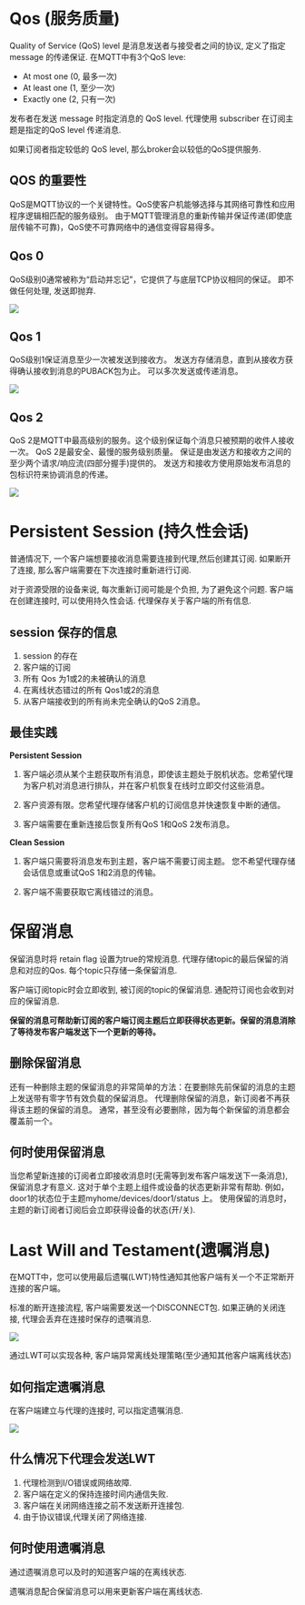 # Qos (服务质量)

Quality of Service (QoS) level 是消息发送者与接受者之间的协议, 定义了指定 message 的传递保证.
在MQTT中有3个QoS leve:

* At most one (0, 最多一次)
* At least one (1, 至少一次)
* Exactly one (2, 只有一次)

发布者在发送 message 时指定消息的 QoS level.
代理使用 subscriber 在订阅主题是指定的QoS level 传递消息.

如果订阅者指定较低的 QoS level, 那么broker会以较低的QoS提供服务.

## QOS 的重要性
QoS是MQTT协议的一个关键特性。QoS使客户机能够选择与其网络可靠性和应用程序逻辑相匹配的服务级别。
由于MQTT管理消息的重新传输并保证传递(即使底层传输不可靠)，QoS使不可靠网络中的通信变得容易得多。

## Qos 0
QoS级别0通常被称为“启动并忘记”，它提供了与底层TCP协议相同的保证。
即不做任何处理, 发送即抛弃.

![](qos-levels_qos0.svg)

## Qos 1
QoS级别1保证消息至少一次被发送到接收方。
发送方存储消息，直到从接收方获得确认接收到消息的PUBACK包为止。
可以多次发送或传递消息。

![](qos-levels_qos1.svg)

## Qos 2
QoS 2是MQTT中最高级别的服务。这个级别保证每个消息只被预期的收件人接收一次。
QoS 2是最安全、最慢的服务级别质量。
保证是由发送方和接收方之间的至少两个请求/响应流(四部分握手)提供的。
发送方和接收方使用原始发布消息的包标识符来协调消息的传递。


![](qos-levels_qos2.svg)

# Persistent Session (持久性会话)
普通情况下, 一个客户端想要接收消息需要连接到代理,然后创建其订阅.
如果断开了连接, 那么客户端需要在下次连接时重新进行订阅.

对于资源受限的设备来说, 每次重新订阅可能是个负担, 为了避免这个问题.
客户端在创建连接时, 可以使用持久性会话.
代理保存关于客户端的所有信息.

## session 保存的信息
1. session 的存在
2. 客户端的订阅
3. 所有 Qos 为1或2的未被确认的消息
4. 在离线状态错过的所有 Qos1或2的消息
5. 从客户端接收到的所有尚未完全确认的QoS 2消息。

## 最佳实践
**Persistent Session**

1. 客户端必须从某个主题获取所有消息，即使该主题处于脱机状态。您希望代理为客户机对消息进行排队，并在客户机恢复在线时立即交付这些消息。

2. 客户资源有限。您希望代理存储客户机的订阅信息并快速恢复中断的通信。

3. 客户端需要在重新连接后恢复所有QoS 1和QoS 2发布消息。

**Clean Session**

1. 客户端只需要将消息发布到主题，客户端不需要订阅主题。 您不希望代理存储会话信息或重试QoS 1和2消息的传输。

2. 客户端不需要获取它离线错过的消息。

# 保留消息

保留消息时将 retain flag 设置为true的常规消息.  代理存储topic的最后保留的消息和对应的Qos.
每个topic只存储一条保留消息.

客户端订阅topic时会立即收到, 被订阅的topic的保留消息.
通配符订阅也会收到对应的保留消息.

**保留的消息可帮助新订阅的客户端订阅主题后立即获得状态更新。保留的消息消除了等待发布客户端发送下一个更新的等待。**

## 删除保留消息
还有一种删除主题的保留消息的非常简单的方法：在要删除先前保留的消息的主题上发送带有零字节有效负载的保留消息。
代理删除保留的消息，新订阅者不再获得该主题的保留的消息。
通常，甚至没有必要删除，因为每个新保留的消息都会覆盖前一个。

## 何时使用保留消息
当您希望新连接的订阅者立即接收消息时(无需等到发布客户端发送下一条消息),保留消息才有意义.
这对于单个主题上组件或设备的状态更新非常有帮助.
例如，door1的状态位于主题myhome/devices/door1/status 上。
使用保留的消息时，主题的新订阅者订阅后会立即获得设备的状态(开/关).

# Last Will and Testament(遗嘱消息)
在MQTT中，您可以使用最后遗嘱(LWT)特性通知其他客户端有关一个不正常断开连接的客户端。

标准的断开连接流程, 客户端需要发送一个DISCONNECT包.
如果正确的关闭连接, 代理会丢弃在连接时保存的遗嘱消息.

![](./disconnect.png)

通过LWT可以实现各种, 客户端异常离线处理策略(至少通知其他客户端离线状态)

## 如何指定遗嘱消息

在客户端建立与代理的连接时, 可以指定遗嘱消息.

![](./connect.png)

## 什么情况下代理会发送LWT
1. 代理检测到I/O错误或网络故障.
2. 客户端在定义的保持连接时间内通信失败.
3. 客户端在关闭网络连接之前不发送断开连接包.
4. 由于协议错误,代理关闭了网络连接.

## 何时使用遗嘱消息
通过遗嘱消息可以及时的知道客户端的在离线状态.

遗嘱消息配合保留消息可以用来更新客户端在离线状态.